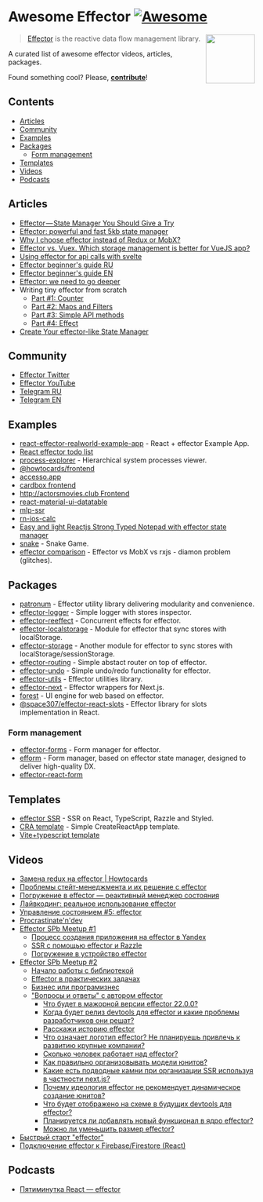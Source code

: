 # Awesome Effector [![Awesome](https://awesome.re/badge.svg)](https://awesome.re)

[<img src="https://effector.dev/img/comet.png" align="right" width="100">](https://effector.dev)

> [Effector](https://effector.dev/) is the reactive data flow management library. 

A curated list of awesome effector videos, articles, packages.

Found something cool? Please, **[contribute](contributing.md)**!

## Contents

* [Articles](#articles) 
* [Community](#community) 
* [Examples](#examples)
* [Packages](#packages)
  * [Form management](#form-management)
* [Templates](#templates)
* [Videos](#videos)
* [Podcasts](#podcasts)

## Articles
* [Effector — State Manager You Should Give a Try](https://itnext.io/effector-state-manager-you-should-give-a-try-b46b917e51cc)
* [Effector: powerful and fast 5kb state manager](https://codeburst.io/effector-state-manager-6ee2e72e8e0b)
* [Why I choose effector instead of Redux or MobX?](https://dev.to/lessmess/why-i-choose-effector-instead-of-redux-or-mobx-3dl7)
* [Effector vs. Vuex. Which storage management is better for VueJS app?](https://medium.com/blue-harvest-tech-blog/effector-vs-vuex-which-storage-management-is-better-for-vuejs-app-54f3c3257b53)
* [Using effector for api calls with svelte](https://richey.codes/posts/using-efffector-for-api-calls-with-svelte/)
* [Effector beginner's guide RU](https://telegra.ph/Effector-beginners-guide-RU-10-22)
* [Effector beginner's guide EN](https://dev.to/yanlobat/effector-s-beginner-guide-3jl4)
* [Effector: we need to go deeper](https://dev.to/yumauri/effector-we-need-to-go-deeper-4geg)
* Writing tiny effector from scratch
  * [Part #1: Counter](https://dev.to/yumauri/e-wee-ctor-writing-tiny-effector-from-scratch-1-1kap)
  * [Part #2: Maps and Filters](https://dev.to/yumauri/e-wee-ctor-writing-tiny-effector-from-scratch-2-31po)
  * [Part #3: Simple API methods](https://dev.to/yumauri/e-wee-ctor-writing-tiny-effector-from-scratch-3-simple-api-methods-41f3)
  * [Part #4: Effect](https://dev.to/yumauri/e-wee-ctor-writing-tiny-effector-from-scratch-4-54b)
* [Create Your effector-like State Manager](https://dev.to/gigantz/create-your-effector-like-state-manager-1nfd)

## Community
* [Effector Twitter](https://twitter.com/EffectorJS)
* [Effector YouTube](https://www.youtube.com/channel/UCm8PRc_yjz3jXHH0JylVw1Q)
* [Telegram RU](https://t.me/effector_ru)
* [Telegram EN](https://t.me/effector_en)

## Examples
* [react-effector-realworld-example-app](https://github.com/mg901/react-effector-realworld-example-app) - React + effector Example App.
* [React effector todo list](https://codesandbox.io/s/react-effector-todo-list-o5yzj)
* [process-explorer](https://github.com/lessmess-dev/process-explorer) - Hierarchical system processes viewer.
* [@howtocards/frontend](https://github.com/howtocards/frontend)
* [accesso.app](https://github.com/accesso-app/frontend)
* [cardbox frontend](https://github.com/cardboxdev/frontend)
* [http://actorsmovies.club Frontend](https://github.com/today-/actorsmovies/)
* [react-material-ui-datatable](https://github.com/DTupalov/react-material-ui-datatable)
* [mlp-ssr](https://github.com/maxmitko/mlp-ssr)
* [rn-ios-calc](https://github.com/niksmr/rn-ios-calc)
* [Easy and light Reactjs Strong Typed Notepad with effector state manager](https://github.com/paurock/Strong-Typed-Notepad-Reactjs-w-Effector)
* [snake](https://github.com/userbq201/snake) - Snake Game.
* [effector comparison](https://codesandbox.io/s/effector-comparison-r9qy2) - Effector vs MobX vs rxjs - diamon problem (glitches).

## Packages

* [patronum](https://github.com/effector/patronum) - Effector utility library delivering modularity and convenience.
* [effector-logger](https://github.com/effector/logger) - Simple logger with stores inspector.
* [effector-reeffect](https://github.com/yumauri/effector-reeffect) - Concurrent effects for effector.
* [effector-localstorage](https://github.com/lessmess-dev/effector-localstorage) - Module for effector that sync stores with localStorage.
* [effector-storage](https://github.com/yumauri/effector-storage) - Another module for effector to sync stores with localStorage/sessionStorage.
* [effector-routing](https://github.com/Kelin2025/effector-routing) - Simple abstact router on top of effector.
* [effector-undo](https://github.com/tanyaisinmybed/effector-undo) - Simple undo/redo functionality for effector.
* [effector-utils](https://github.com/Kelin2025/effector-utils) - Effector utilities library.
* [effector-next](https://github.com/weyheyhey/effector-next) - Effector wrappers for Next.js.
* [forest](https://github.com/effector/effector/tree/master/packages/forest) - UI engine for web based on effector.
* [@space307/effector-react-slots](https://github.com/space307/effector-react-slots) - Effector library for slots implementation in React.

### Form management
* [effector-forms](https://github.com/aanation/effector-forms) - Form manager for effector.
* [efform](https://github.com/tehSLy/efform) - Form manager, based on effector state manager, designed to deliver high-quality DX.
* [effector-react-form](https://github.com/GTOsss/effector-react-form)

## Templates
* [effector SSR](https://github.com/effector/razzle-template) - SSR on React, TypeScript, Razzle and Styled.
* [CRA template](https://github.com/effector/cra-template) - Simple CreateReactApp template.
* [Vite+typescript template](https://github.com/mmnkuh/effector-vite-template)

## Videos
* [Замена redux на effector | Howtocards](https://www.youtube.com/watch?v=IXicdkQchTk)
* [Проблемы стейт-менеджмента и их решение с effector](https://www.youtube.com/watch?v=48XSmEIqbkI)
* [Погружение в effector — реактивный менеджер состояния](https://www.youtube.com/watch?v=cZcHF8a2ZA4)
* [Лайвкодинг: реальное использование effector](https://www.youtube.com/watch?v=fbtElWjOXV0)
* [Управление состоянием #5: effector](https://www.youtube.com/watch?v=fdjc5ZPckNo)
* [Procrastinate'n'dev](https://www.youtube.com/watch?v=LYo6l120pjk)
* [Effector SPb Meetup #1](https://youtu.be/IacUIo9fXhI)
  * [Процесс создания приложения на effector в Yandex](https://youtu.be/IacUIo9fXhI?t=217)
  * [SSR c помощью effector и Razzle](https://youtu.be/IacUIo9fXhI?t=4020)
  * [Погружение в устройство effector](https://youtu.be/IacUIo9fXhI?t=7451)
* [Effector SPb Meetup #2](https://youtu.be/nLYc4PaTXYk)
  * [Начало работы с библиотекой](https://youtu.be/nLYc4PaTXYk?t=188)
  * [Effector в практических задачах](https://youtu.be/nLYc4PaTXYk?t=4234)
  * [Бизнес или програмизнес](https://youtu.be/nLYc4PaTXYk?t=5620)
  * ["Вопросы и ответы" c автором effector](https://youtu.be/nLYc4PaTXYk?t=6919)
    * [Что будет в мажорной версии effector 22.0.0?](https://youtu.be/nLYc4PaTXYk?t=6935)
    * [Когда будет релиз devtools для effector и какие проблемы разработчиков они решат?](https://youtu.be/nLYc4PaTXYk?t=7247)
    * [Расскажи историю effector](https://youtu.be/nLYc4PaTXYk?t=7430)
    * [Что означает логотип effector? Не планируешь привлечь к развитию крупные компании?](https://youtu.be/nLYc4PaTXYk?t=7872)
    * [Сколько человек работает над effector?](https://youtu.be/nLYc4PaTXYk?t=7968)
    * [Как правильно организовывать модели юнитов?](https://youtu.be/nLYc4PaTXYk?t=8053)
    * [Какие есть подводные камни при организации SSR используя в частности next.js?](https://youtu.be/nLYc4PaTXYk?t=8272)
    * [Почему идеология effector не рекомендует динамическое создание юнитов?](https://youtu.be/nLYc4PaTXYk?t=8383)
    * [Что будет отображено на схеме в будущих devtools для effector?](https://youtu.be/nLYc4PaTXYk?t=8713)
    * [Планируется ли добавлять новый функционал в ядро effector?](https://youtu.be/nLYc4PaTXYk?t=9146)
    * [Можно ли уменьшить размер effector?](https://youtu.be/nLYc4PaTXYk?t=9498)
* [Быстрый старт "effector"](https://www.youtube.com/watch?v=daaVMSod-aM)
* [Подключение effector к Firebase/Firestore (React)](https://www.youtube.com/watch?v=UJ4KMO3mj9Y)

## Podcasts
* [Пятиминутка React — effector](https://soundcloud.com/5minreact/063-effector)

